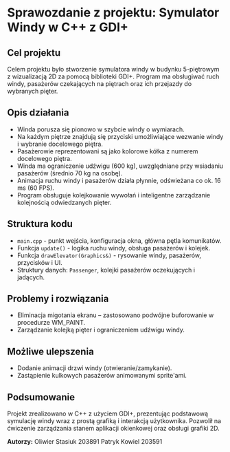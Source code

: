# Sprawozdanie z projektu: Symulator Windy w C++ z GDI+

## Cel projektu
Celem projektu było stworzenie symulatora windy w budynku 5-piętrowym z wizualizacją 2D za pomocą biblioteki GDI+. Program ma obsługiwać ruch windy, pasażerów czekających na piętrach oraz ich przejazdy do wybranych pięter.

## Opis działania
- Winda porusza się pionowo w szybcie windy o wymiarach.
- Na każdym piętrze znajdują się przyciski umożliwiające wezwanie windy i wybranie docelowego piętra.
- Pasażerowie reprezentowani są jako kolorowe kółka z numerem docelowego piętra.
- Winda ma ograniczenie udźwigu (600 kg), uwzględniane przy wsiadaniu pasażerów (średnio 70 kg na osobę).
- Animacja ruchu windy i pasażerów działa płynnie, odświeżana co ok. 16 ms (60 FPS).
- Program obsługuje kolejkowanie wywołań i inteligentne zarządzanie kolejnością odwiedzanych pięter.

## Struktura kodu
- `main.cpp` - punkt wejścia, konfiguracja okna, główna pętla komunikatów.
- Funkcja `update()` - logika ruchu windy, obsługa pasażerów i kolejek.
- Funkcja `drawElevator(Graphics&)` - rysowanie windy, pasażerów, przycisków i UI.
- Struktury danych: `Passenger`, kolejki pasażerów oczekujących i jadących.

## Problemy i rozwiązania
- Eliminacja migotania ekranu – zastosowano podwójne buforowanie w procedurze WM_PAINT.
- Zarządzanie kolejką pięter i ograniczeniem udźwigu windy.

## Możliwe ulepszenia
- Dodanie animacji drzwi windy (otwieranie/zamykanie).
- Zastąpienie kulkowych pasażerów animowanymi sprite'ami.

## Podsumowanie
Projekt zrealizowano w C++ z użyciem GDI+, prezentując podstawową symulację windy wraz z prostą grafiką i interakcją użytkownika. Pozwolił na ćwiczenie zarządzania stanem aplikacji okienkowej oraz obsługi grafiki 2D.

**Autorzy:** Oliwier Stasiuk 203891 Patryk Kowiel 203591